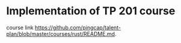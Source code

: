 # Implementation of TP 201 course

course link https://github.com/pingcap/talent-plan/blob/master/courses/rust/README.md.

